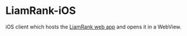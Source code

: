 # LiamRank-iOS

iOS client which hosts the [LiamRank web app](https://github.com/mail929/LiamRank) and opens it in a WebView.